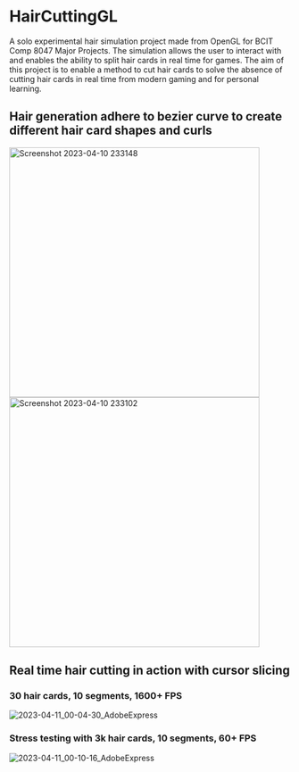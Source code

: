 # HairCuttingGL
A solo experimental hair simulation project made from OpenGL for BCIT Comp 8047 Major Projects. 
The simulation allows the user to interact with and enables the ability to split hair cards in real time for games.
The aim of this project is to enable a method to cut hair cards to solve the absence of cutting hair cards in real time from modern gaming and for personal learning.

## Hair generation adhere to bezier curve to create different hair card shapes and curls
<img width="448" alt="Screenshot 2023-04-10 233148" src="https://user-images.githubusercontent.com/35936697/231092466-04ae5b35-1128-4520-a765-52f43aba18b2.png">
<img width="448" alt="Screenshot 2023-04-10 233102" src="https://user-images.githubusercontent.com/35936697/231092517-11160f98-3072-453f-aedc-431b8bc7af06.png">

## Real time hair cutting in action with cursor slicing 
### 30 hair cards, 10 segments, 1600+ FPS
![2023-04-11_00-04-30_AdobeExpress](https://user-images.githubusercontent.com/35936697/231094083-7f6ed8e0-9680-43e6-b350-87928f9ad7a1.gif)

### Stress testing with 3k hair cards, 10 segments, 60+ FPS
![2023-04-11_00-10-16_AdobeExpress](https://user-images.githubusercontent.com/35936697/231094271-79f13884-fdb0-4d9f-ae32-bf1919503679.gif)
